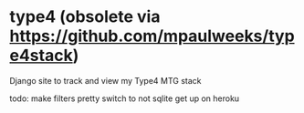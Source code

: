 type4 (obsolete via https://github.com/mpaulweeks/type4stack)
=====

Django site to track and view my Type4 MTG stack

todo:
make filters pretty
switch to not sqlite
get up on heroku
